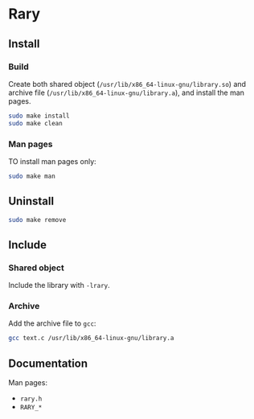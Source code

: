 # Rary

## Install

### Build

Create both shared object (`/usr/lib/x86_64-linux-gnu/library.so`) and archive file (`/usr/lib/x86_64-linux-gnu/library.a`),
and install the man pages.

```bash
sudo make install
sudo make clean
```

### Man pages

TO install man pages only:

```bash
sudo make man
```

## Uninstall

```bash
sudo make remove
```

## Include

### Shared object

Include the library with `-lrary`.

### Archive

Add the archive file to `gcc`:

```bash
gcc text.c /usr/lib/x86_64-linux-gnu/library.a
```

## Documentation

Man pages:
- `rary.h`
- `RARY_*`